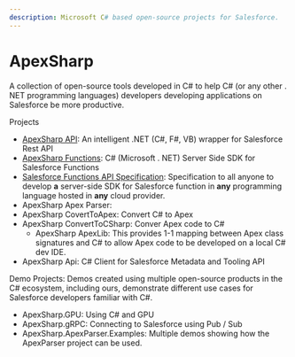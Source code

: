 ```yaml
---
description: Microsoft C# based open-source projects for Salesforce.
---
```


# ApexSharp

A collection of open-source tools developed in C# to help C# (or any other . NET programming languages) developers developing applications on Salesforce be more productive.&#x20;



Projects

* [ApexSharp API](apexsharp/apexsharp-api.md): An intelligent .NET (C#, F#, VB) wrapper for Salesforce Rest API
* [ApexSharp Functions](apexsharp/apexsharp-functions.md): C# (Microsoft . NET) Server Side SDK for Salesforce Functions
* [Salesforce Functions API Specification](apexsharp/salesforce-functions-api.md): Specification to all anyone to develop **a** server-side SDK for Salesforce function in **any** programming language hosted in **any** cloud provider.
* ApexSharp Apex Parser:&#x20;
* ApexSharp CovertToApex: Convert C# to Apex
* ApexSharp ConvertToCSharp: Conver Apex code to C#
  * ApexSharp ApexLib: This provides 1-1 mapping between Apex class signatures and C# to allow Apex code to be developed on a local C# dev IDE.&#x20;
* ApexSharp Api: C# Client for Salesforce Metadata and Tooling API

Demo Projects: Demos created using multiple open-source products in the C# ecosystem, including ours, demonstrate different use cases for Salesforce developers familiar with C#.

* ApexSharp.GPU: Using C# and GPU
* ApexSharp.gRPC: Connecting to Salesforce using Pub / Sub
* ApexSharp.ApexParser.Examples: Multiple demos showing how the ApexParser project can be used.&#x20;

&#x20;
